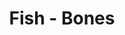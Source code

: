 ---
title: Fish - Bones
price: $93.99
description: Duis bibendum. Morbi non quam nec dui luctus rutrum. Nulla tellus.
image: https://dummyimage.com/100x250.png/ff4444/ffffff
---